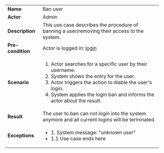 <table>
    <tr>
        <td>
            <strong>Name</strong>
        </td>
        <td>
            Ban user
        </td>
    </tr>
    <tr>
        <td>
            <strong>Actor</strong>
        </td>
        <td>
            Admin
        </td>
    </tr>
    <tr>
        <td>
            <strong>Description</strong>
        </td>
        <td>
            This use case describes the procedure of banning a user/removing their access to the system.
        </td>
    </tr>
    <tr>
        <td>
            <strong>Pre-condition</strong>
        </td>
        <td>
            Actor is logged in: <a href="./login.md">login</a>
        </td>
    </tr>
    <tr>
        <td>
            <strong>Scenario</strong>
        </td>
        <td>
            <ol>
                <li>
                    Actor searches for a specific user by their username.
                </li>
                <li>
                    System shows the entry for the user.
                </li>
                <li>
                    Actor triggers the action to diable the user's login.
                </li>
                <li>
                    System applies the login ban and informs the actor about the result.
                </li>
            </ol>
        </td>
    </tr>
    <tr>
        <td>
            <strong>Result</strong>
        </td>
        <td>
            The user to ban can not login into the system anymore and all current logins will be terminated.
        </td>
    </tr>
    <tr>
        <td>
            <strong>Exceptions</strong>
        </td>
        <td>
            <ul>
                <li>
                    1. System message: "unknown user"
                </li>
                <li>
                    1.1 Use case ends here
                </li>
            </ul>
        </td>
    </tr>
</table>
